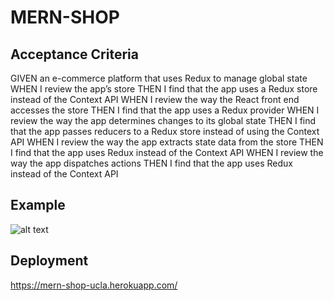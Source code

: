 # MERN-SHOP

## Acceptance Criteria
GIVEN an e-commerce platform that uses Redux to manage global state
WHEN I review the app’s store
THEN I find that the app uses a Redux store instead of the Context API
WHEN I review the way the React front end accesses the store
THEN I find that the app uses a Redux provider
WHEN I review the way the app determines changes to its global state
THEN I find that the app passes reducers to a Redux store instead of using the Context API
WHEN I review the way the app extracts state data from the store
THEN I find that the app uses Redux instead of the Context API
WHEN I review the way the app dispatches actions
THEN I find that the app uses Redux instead of the Context API


## Example

![alt text](https://github.com/MichelleHirano/MERN-SHOP/blob/37315664d1a0a3ffa859ff75b53c1329c5bb772c/examples/mern-shop.gif)

## Deployment

https://mern-shop-ucla.herokuapp.com/
